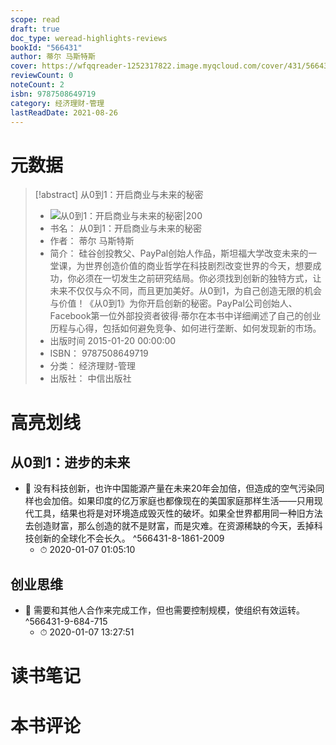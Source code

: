 ```yaml
---
scope: read
draft: true
doc_type: weread-highlights-reviews
bookId: "566431"
author: 蒂尔 马斯特斯
cover: https://wfqqreader-1252317822.image.myqcloud.com/cover/431/566431/t7_566431.jpg
reviewCount: 0
noteCount: 2
isbn: 9787508649719
category: 经济理财-管理
lastReadDate: 2021-08-26
---
```

# 元数据
> [!abstract] 从0到1：开启商业与未来的秘密
> - ![ 从0到1：开启商业与未来的秘密|200](https://wfqqreader-1252317822.image.myqcloud.com/cover/431/566431/t7_566431.jpg)
> - 书名： 从0到1：开启商业与未来的秘密
> - 作者： 蒂尔 马斯特斯
> - 简介： 硅谷创投教父、PayPal创始人作品，斯坦福大学改变未来的一堂课，为世界创造价值的商业哲学在科技剧烈改变世界的今天，想要成功，你必须在一切发生之前研究结局。你必须找到创新的独特方式，让未来不仅仅与众不同，而且更加美好。从0到1，为自己创造无限的机会与价值！《从0到1》为你开启创新的秘密。PayPal公司创始人、Facebook第一位外部投资者彼得·蒂尔在本书中详细阐述了自己的创业历程与心得，包括如何避免竞争、如何进行垄断、如何发现新的市场。
> - 出版时间 2015-01-20 00:00:00
> - ISBN： 9787508649719
> - 分类： 经济理财-管理
> - 出版社： 中信出版社

# 高亮划线

## 从0到1：进步的未来


- 📌 没有科技创新，也许中国能源产量在未来20年会加倍，但造成的空气污染同样也会加倍。如果印度的亿万家庭也都像现在的美国家庭那样生活——只用现代工具，结果也将是对环境造成毁灭性的破坏。如果全世界都用同一种旧方法去创造财富，那么创造的就不是财富，而是灾难。在资源稀缺的今天，丢掉科技创新的全球化不会长久。 ^566431-8-1861-2009
    - ⏱ 2020-01-07 01:05:10 
## 创业思维


- 📌 需要和其他人合作来完成工作，但也需要控制规模，使组织有效运转。 ^566431-9-684-715
    - ⏱ 2020-01-07 13:27:51 
# 读书笔记

# 本书评论

